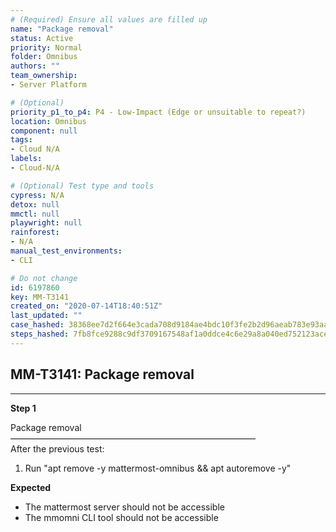 ```yaml
---
# (Required) Ensure all values are filled up
name: "Package removal"
status: Active
priority: Normal
folder: Omnibus
authors: ""
team_ownership: 
- Server Platform

# (Optional)
priority_p1_to_p4: P4 - Low-Impact (Edge or unsuitable to repeat?)
location: Omnibus
component: null
tags: 
- Cloud N/A
labels: 
- Cloud-N/A

# (Optional) Test type and tools
cypress: N/A
detox: null
mmctl: null
playwright: null
rainforest: 
- N/A
manual_test_environments: 
- CLI

# Do not change
id: 6197860
key: MM-T3141
created_on: "2020-07-14T18:40:51Z"
last_updated: ""
case_hashed: 38368ee7d2f664e3cada708d9184ae4bdc10f3fe2b2d96aeab783e93aa2a001081aa6861cde8bb631014708365731339
steps_hashed: 7fb8fce9288c9df3709167548af1a0ddce4c6e29a8a040ed752123aceedc18d0f0abb3e1fb7526b81c90b29126e11ac6
---
```


<!-- (Auto-generated) Based on frontmatter's "key" and "name" -->

## MM-T3141: Package removal

---

**Step 1**

Package removal\
————————————————————————————\
After the previous test:

1. Run "apt remove -y mattermost-omnibus && apt autoremove -y"

**Expected**

- The mattermost server should not be accessible
- The mmomni CLI tool should not be accessible
